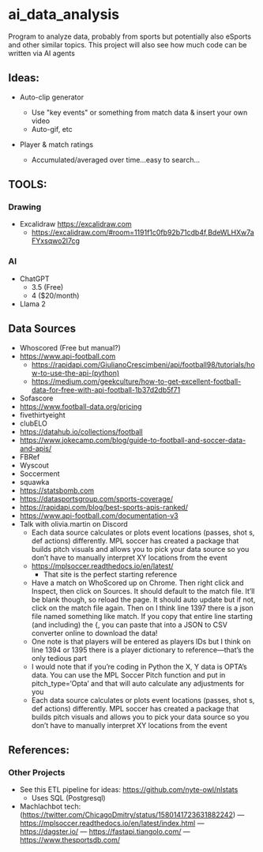 # ai_data_analysis
Program to analyze data, probably from sports but potentially also eSports and other similar topics. This project will also see how much code can be written via AI agents

## Ideas:
- Auto-clip generator
    - Use "key events" or something from match data & insert your own video
    - Auto-gif, etc

- Player & match ratings
    - Accumulated/averaged over time...easy to search...

## TOOLS:
### Drawing
- Excalidraw https://excalidraw.com
    - https://excalidraw.com/#room=1191f1c0fb92b71cdb4f,BdeWLHXw7aFYxsqwo2I7cg
### AI
- ChatGPT
    - 3.5 (Free)
    - 4 ($20/month)
- Llama 2

## Data Sources
- Whoscored (Free but manual?)
- https://www.api-football.com
    - https://rapidapi.com/GiulianoCrescimbeni/api/football98/tutorials/how-to-use-the-api-(python)
    - https://medium.com/geekculture/how-to-get-excellent-football-data-for-free-with-api-football-1b37d2db5f71
- Sofascore
- https://www.football-data.org/pricing
- fivethirtyeight
- clubELO
- https://datahub.io/collections/football
- https://www.jokecamp.com/blog/guide-to-football-and-soccer-data-and-apis/
- FBRef
- Wyscout
- Soccerment
- squawka
- https://statsbomb.com
- https://datasportsgroup.com/sports-coverage/
- https://rapidapi.com/blog/best-sports-apis-ranked/
- https://www.api-football.com/documentation-v3
- Talk with olivia.martin on Discord
    - Each data source calculates or plots event locations (passes, shot s, def actions) differently. MPL soccer has created a package that builds pitch visuals and allows you to pick your data source so you don’t have to manually interpret XY locations from the event
	- https://mplsoccer.readthedocs.io/en/latest/
        - That site is the perfect starting reference
    - Have a match on WhoScored up on Chrome. Then right click and Inspect, then click on Sources. It should default to the match file. It’ll be blank though, so reload the page. It should auto update but if not, click on the match file again. Then on I think line 1397 there is a json file named something like match. If you copy that entire line starting (and including) the {, you can paste that into a JSON to CSV converter online to download the data!
    - One note is that players will be entered as players IDs but I think on line 1394 or 1395 there is a player dictionary to reference—that’s the only tedious part
    - I would note that if you’re coding in Python the X, Y data is OPTA’s data. You can use the MPL Soccer Pitch function and put in pitch_type=‘Opta’ and that will auto calculate any adjustments for you
    - Each data source calculates or plots event locations  (passes, shot s, def actions) differently. MPL soccer has created a package that builds pitch visuals and allows you to pick your data source so you don’t have to manually interpret XY locations from the event


## References:

### Other Projects
- See this ETL pipeline for ideas: https://github.com/nyte-owl/nlstats
    - Uses SQL (Postgresql)
- Machlachbot tech: (https://twitter.com/ChicagoDmitry/status/1580141723631882242)
    — https://mplsoccer.readthedocs.io/en/latest/index.html
    — https://dagster.io/
    — https://fastapi.tiangolo.com/
    — https://www.thesportsdb.com/

